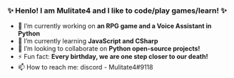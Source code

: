 ### ✨ Henlo! I am Mulitate4 and I like to code/play games/learn! ✨
- 🤔 I’m currently working on **an RPG game and a Voice Assistant in Python**
- 🤯 I’m currently learning **JavaScript and CSharp**
- 👯 I’m looking to collaborate on **Python open-source projects!**
- ⚡ Fun fact: **Every birthday, we are one step closer to our death!**
- 📫 How to reach me: discord - Mulitate4#9118
